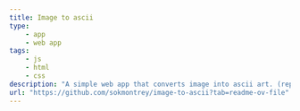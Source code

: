 ```yaml
---
title: Image to ascii
type: 
    - app
    - web app
tags: 
    - js
    - html
    - css
description: "A simple web app that converts image into ascii art. (replacing pixels with corresponding ascii character for brightness)"
url: "https://github.com/sokmontrey/image-to-ascii?tab=readme-ov-file"
---
```

